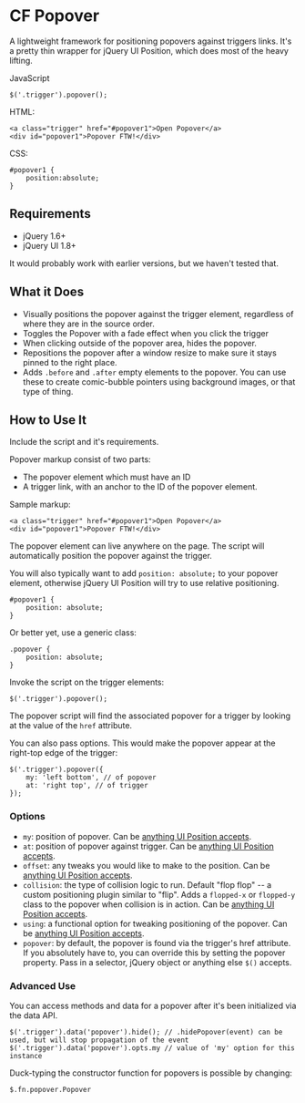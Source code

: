 # CF Popover

A lightweight framework for positioning popovers against triggers links. It's a pretty thin wrapper for jQuery UI Position, which does most of the heavy lifting.

JavaScript

	$('.trigger').popover();

HTML:

	<a class="trigger" href="#popover1">Open Popover</a>
	<div id="popover1">Popover FTW!</div>

CSS:

	#popover1 {
		position:absolute;
	}

## Requirements

- jQuery 1.6+
- jQuery UI 1.8+

It would probably work with earlier versions, but we haven't tested that.

## What it Does

- Visually positions the popover against the trigger element, regardless of where they are in the source order.
- Toggles the Popover with a fade effect when you click the trigger
- When clicking outside of the popover area, hides the popover.
- Repositions the popover after a window resize to make sure it stays pinned to the right place.
- Adds `.before` and `.after` empty elements to the popover. You can use these to create comic-bubble pointers using background images, or that type of thing.

## How to Use It

Include the script and it's requirements.

Popover markup consist of two parts:

- The popover element which must have an ID
- A trigger link, with an anchor to the ID of the popover element.

Sample markup:

	<a class="trigger" href="#popover1">Open Popover</a>
	<div id="popover1">Popover FTW!</div>

The popover element can live anywhere on the page. The script will automatically position the popover against the trigger.

You will also typically want to add `position: absolute;` to your popover element, otherwise jQuery UI Position will try to use relative positioning.

	#popover1 {
		position: absolute;
	}

Or better yet, use a generic class:

	.popover {
		position: absolute;
	}

Invoke the script on the trigger elements:

	$('.trigger').popover();

The popover script will find the associated popover for a trigger by looking at the value of the `href` attribute.

You can also pass options. This would make the popover appear at the right-top edge of the trigger:

	$('.trigger').popover({
		my: 'left bottom', // of popover
		at: 'right top', // of trigger
	});

### Options

- `my`: position of popover. Can be [anything UI Position accepts](http://jqueryui.com/demos/position/).
- `at`: position of popover against trigger. Can be [anything UI Position accepts](http://jqueryui.com/demos/position/).
- `offset`: any tweaks you would like to make to the position. Can be [anything UI Position accepts](http://jqueryui.com/demos/position/).
- `collision`: the type of collision logic to run. Default "flop flop" -- a custom positioning plugin similar to "flip". Adds a `flopped-x` or `flopped-y` class to the popover when collision is in action. Can be [anything UI Position accepts](http://jqueryui.com/demos/position/).
- `using`: a functional option for tweaking positioning of the popover. Can be [anything UI Position accepts](http://jqueryui.com/demos/position/).
- `popover`: by default, the popover is found via the trigger's href attribute. If you absolutely have to, you can override this by setting the popover property. Pass in a selector, jQuery object or anything else `$()` accepts.

### Advanced Use

You can access methods and data for a popover after it's been initialized via the data API.

	$('.trigger').data('popover').hide(); // .hidePopover(event) can be used, but will stop propagation of the event
	$('.trigger').data('popover').opts.my // value of 'my' option for this instance

Duck-typing the constructor function for popovers is possible by changing:

	$.fn.popover.Popover
